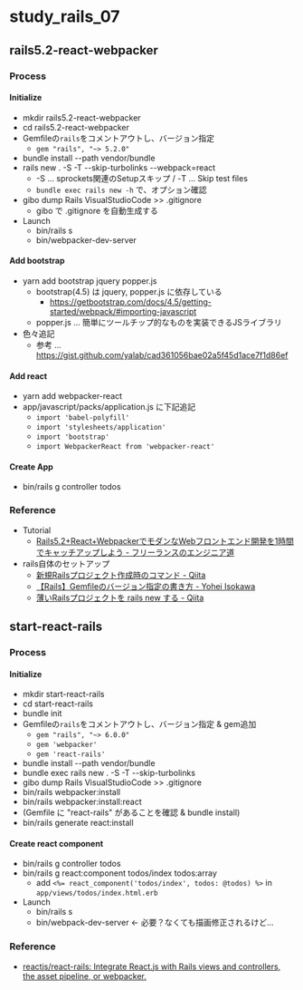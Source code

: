 # study_rails_07

## rails5.2-react-webpacker

### Process

#### Initialize

- mkdir rails5.2-react-webpacker
- cd rails5.2-react-webpacker
- Gemfileの`rails`をコメントアウトし、バージョン指定
  - `gem "rails", "~> 5.2.0"`
- bundle install --path vendor/bundle
- rails new . -S -T --skip-turbolinks --webpack=react
  - -S ... sprockets関連のSetupスキップ / -T ... Skip test files
  - `bundle exec rails new -h` で、オプション確認
- gibo dump Rails VisualStudioCode >> .gitignore
  - gibo で .gitignore を自動生成する
- Launch
  - bin/rails s
  - bin/webpacker-dev-server

#### Add bootstrap

- yarn add bootstrap jquery popper.js
  - bootstrap(4.5) は jquery, popper.js に依存している
    - https://getbootstrap.com/docs/4.5/getting-started/webpack/#importing-javascript
  - popper.js ... 簡単にツールチップ的なものを実装できるJSライブラリ
- 色々追記
  - 参考 ... https://gist.github.com/yalab/cad361056bae02a5f45d1ace7f1d86ef

#### Add react

- yarn add webpacker-react
- app/javascript/packs/application.js に下記追記
  - `import 'babel-polyfill'`
  - `import 'stylesheets/application'`
  - `import 'bootstrap'`
  - `import WebpackerReact from 'webpacker-react'`

#### Create App

- bin/rails g controller todos

### Reference

- Tutorial
  - [Rails5.2+React+WebpackerでモダンなWebフロントエンド開発を1時間でキャッチアップしよう - フリーランスのエンジニア道](https://free-engineer.hatenablog.com/entry/2018/04/26/165941)
- rails自体のセットアップ
  - [新規Railsプロジェクト作成時のコマンド - Qiita](https://qiita.com/k_senbei/items/02c4bacd5bb862535d9d)
  - [【Rails】Gemfileのバージョン指定の書き方 - Yohei Isokawa](https://blog.yuhiisk.com/archive/2017/04/24/specify-the-version-of-gemfile.html)
  - [薄いRailsプロジェクトを rails new する - Qiita](https://qiita.com/shinkuFencer/items/e6b4e24a92f7b34e9f24)

## start-react-rails

### Process

#### Initialize

- mkdir start-react-rails
- cd start-react-rails
- bundle init
- Gemfileの`rails`をコメントアウトし、バージョン指定 & gem追加
  - `gem "rails", "~> 6.0.0"`
  - `gem 'webpacker'`
  - `gem 'react-rails'`
- bundle install --path vendor/bundle
- bundle exec rails new . -S -T --skip-turbolinks
- gibo dump Rails VisualStudioCode >> .gitignore
- bin/rails webpacker:install
- bin/rails webpacker:install:react
- (Gemfile に "react-rails" があることを確認 & bundle install)
- bin/rails generate react:install

#### Create react component

- bin/rails g controller todos
- bin/rails g react:component todos/index todos:array
  - add `<%= react_component('todos/index', todos: @todos) %>` in `app/views/todos/index.html.erb`
- Launch
  - bin/rails s
  - bin/webpack-dev-server <- 必要？なくても描画修正されるけど...

### Reference

- [reactjs/react-rails: Integrate React.js with Rails views and controllers, the asset pipeline, or webpacker.](https://github.com/reactjs/react-rails)